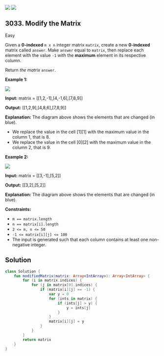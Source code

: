 [![](https://img.shields.io/github/stars/javadev/LeetCode-in-Kotlin?label=Stars&style=flat-square)](https://github.com/javadev/LeetCode-in-Kotlin)
[![](https://img.shields.io/github/forks/javadev/LeetCode-in-Kotlin?label=Fork%20me%20on%20GitHub%20&style=flat-square)](https://github.com/javadev/LeetCode-in-Kotlin/fork)

## 3033\. Modify the Matrix

Easy

Given a **0-indexed** `m x n` integer matrix `matrix`, create a new **0-indexed** matrix called `answer`. Make `answer` equal to `matrix`, then replace each element with the value `-1` with the **maximum** element in its respective column.

Return _the matrix_ `answer`.

**Example 1:**

![](https://assets.leetcode.com/uploads/2023/12/24/matrix1.png)

**Input:** matrix = \[\[1,2,-1],[4,-1,6],[7,8,9]]

**Output:** [[1,2,9],[4,8,6],[7,8,9]]

**Explanation:** The diagram above shows the elements that are changed (in blue). 
- We replace the value in the cell [1][1] with the maximum value in the column 1, that is 8. 
- We replace the value in the cell [0][2] with the maximum value in the column 2, that is 9.

**Example 2:**

![](https://assets.leetcode.com/uploads/2023/12/24/matrix2.png)

**Input:** matrix = \[\[3,-1],[5,2]]

**Output:** [[3,2],[5,2]]

**Explanation:** The diagram above shows the elements that are changed (in blue).

**Constraints:**

*   `m == matrix.length`
*   `n == matrix[i].length`
*   `2 <= m, n <= 50`
*   `-1 <= matrix[i][j] <= 100`
*   The input is generated such that each column contains at least one non-negative integer.

## Solution

```kotlin
class Solution {
    fun modifiedMatrix(matrix: Array<IntArray>): Array<IntArray> {
        for (i in matrix.indices) {
            for (j in matrix[0].indices) {
                if (matrix[i][j] == -1) {
                    var y = 0
                    for (ints in matrix) {
                        if (ints[j] > y) {
                            y = ints[j]
                        }
                    }
                    matrix[i][j] = y
                }
            }
        }
        return matrix
    }
}
```